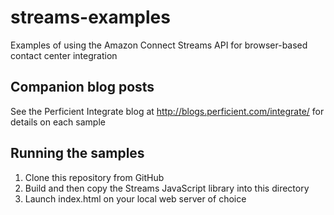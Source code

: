 # streams-examples
Examples of using the Amazon Connect Streams API for browser-based contact center integration

## Companion blog posts
See the Perficient Integrate blog at http://blogs.perficient.com/integrate/ for details on each sample

## Running the samples
1. Clone this repository from GitHub
2. Build and then copy the Streams JavaScript library into this directory
3. Launch index.html on your local web server of choice
